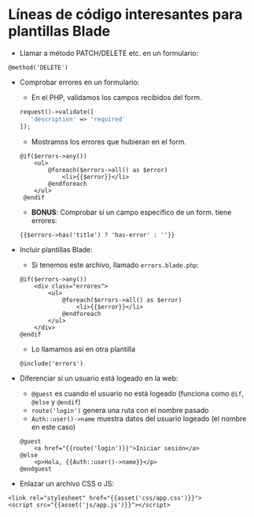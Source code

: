 # Líneas de código interesantes para plantillas Blade


- Llamar a método PATCH/DELETE etc. en un formulario:

```
@method('DELETE')
```

- Comprobar errores en un formulario:

    - En el PHP, validamos los campos recibidos del form. 
   ```php
   request()->validate([
      'description' => 'required'
   ]);
    ```

   - Mostramos los errores que hubieran en el form.
   ```blade
   @if($errors->any())
       <ul>
           @foreach($errors->all() as $error)
               <li>{{$error}}</li>
           @endforeach
       </ul>
    @endif
   ```
   - **BONUS**: Comprobar si un campo específico de un form. tiene errores:
   ```blade
   {{$errors->has('title') ? 'has-error' : ''}}
   ```

- Incluir plantillas Blade:
    - Si tenemos este archivo, llamado `errors.blade.php`:
    ```blade
    @if($errors->any())
        <div class="errores">
            <ul>
                @foreach($errors->all() as $error)
                    <li>{{$error}}</li>
                @endforeach
            </ul>
        </div>
    @endif
    ```   
    - Lo llamamos así en otra plantilla  
    ```blade
    @include('errors')
    ```

- Diferenciar si un usuario está logeado en la web:
    - `@guest` es cuando el usuario no está logeado (funciona como `@if`, `@else` y `@endif`)
    - `route('login')` genera una ruta con el nombre pasado
    - `Auth::user()->name` muestra datos del usuario logeado (el nombre en este caso)
    ```blade
    @guest
        <a href="{{route('login')}}">Iniciar sesión</a>
    @else
        <p>Hola, {{Auth::user()->name}}</p>
    @endguest
    ```

- Enlazar un archivo CSS o JS:

```blade
<link rel="stylesheet" href="{{asset('css/app.css')}}">
<script src="{{asset('js/app.js')}}"></script>
```